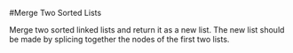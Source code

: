 #Merge Two Sorted Lists  

Merge two sorted linked lists and return it as a new list. The new list should be made by splicing together the nodes of the first two lists.
